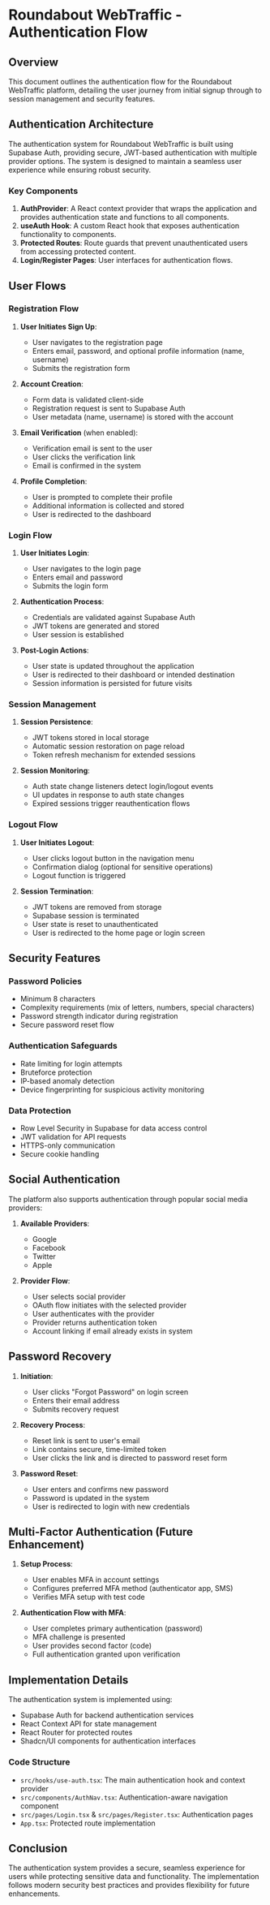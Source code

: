 
# Roundabout WebTraffic - Authentication Flow

## Overview

This document outlines the authentication flow for the Roundabout WebTraffic platform, detailing the user journey from initial signup through to session management and security features.

## Authentication Architecture

The authentication system for Roundabout WebTraffic is built using Supabase Auth, providing secure, JWT-based authentication with multiple provider options. The system is designed to maintain a seamless user experience while ensuring robust security.

### Key Components

1. **AuthProvider**: A React context provider that wraps the application and provides authentication state and functions to all components.
2. **useAuth Hook**: A custom React hook that exposes authentication functionality to components.
3. **Protected Routes**: Route guards that prevent unauthenticated users from accessing protected content.
4. **Login/Register Pages**: User interfaces for authentication flows.

## User Flows

### Registration Flow

1. **User Initiates Sign Up**:
   - User navigates to the registration page
   - Enters email, password, and optional profile information (name, username)
   - Submits the registration form

2. **Account Creation**:
   - Form data is validated client-side
   - Registration request is sent to Supabase Auth
   - User metadata (name, username) is stored with the account

3. **Email Verification** (when enabled):
   - Verification email is sent to the user
   - User clicks the verification link
   - Email is confirmed in the system

4. **Profile Completion**:
   - User is prompted to complete their profile
   - Additional information is collected and stored
   - User is redirected to the dashboard

### Login Flow

1. **User Initiates Login**:
   - User navigates to the login page
   - Enters email and password
   - Submits the login form

2. **Authentication Process**:
   - Credentials are validated against Supabase Auth
   - JWT tokens are generated and stored
   - User session is established

3. **Post-Login Actions**:
   - User state is updated throughout the application
   - User is redirected to their dashboard or intended destination
   - Session information is persisted for future visits

### Session Management

1. **Session Persistence**:
   - JWT tokens stored in local storage
   - Automatic session restoration on page reload
   - Token refresh mechanism for extended sessions

2. **Session Monitoring**:
   - Auth state change listeners detect login/logout events
   - UI updates in response to auth state changes
   - Expired sessions trigger reauthentication flows

### Logout Flow

1. **User Initiates Logout**:
   - User clicks logout button in the navigation menu
   - Confirmation dialog (optional for sensitive operations)
   - Logout function is triggered

2. **Session Termination**:
   - JWT tokens are removed from storage
   - Supabase session is terminated
   - User state is reset to unauthenticated
   - User is redirected to the home page or login screen

## Security Features

### Password Policies

- Minimum 8 characters
- Complexity requirements (mix of letters, numbers, special characters)
- Password strength indicator during registration
- Secure password reset flow

### Authentication Safeguards

- Rate limiting for login attempts
- Bruteforce protection
- IP-based anomaly detection
- Device fingerprinting for suspicious activity monitoring

### Data Protection

- Row Level Security in Supabase for data access control
- JWT validation for API requests
- HTTPS-only communication
- Secure cookie handling

## Social Authentication

The platform also supports authentication through popular social media providers:

1. **Available Providers**:
   - Google
   - Facebook
   - Twitter
   - Apple

2. **Provider Flow**:
   - User selects social provider
   - OAuth flow initiates with the selected provider
   - User authenticates with the provider
   - Provider returns authentication token
   - Account linking if email already exists in system

## Password Recovery

1. **Initiation**:
   - User clicks "Forgot Password" on login screen
   - Enters their email address
   - Submits recovery request

2. **Recovery Process**:
   - Reset link is sent to user's email
   - Link contains secure, time-limited token
   - User clicks the link and is directed to password reset form

3. **Password Reset**:
   - User enters and confirms new password
   - Password is updated in the system
   - User is redirected to login with new credentials

## Multi-Factor Authentication (Future Enhancement)

1. **Setup Process**:
   - User enables MFA in account settings
   - Configures preferred MFA method (authenticator app, SMS)
   - Verifies MFA setup with test code

2. **Authentication Flow with MFA**:
   - User completes primary authentication (password)
   - MFA challenge is presented
   - User provides second factor (code)
   - Full authentication granted upon verification

## Implementation Details

The authentication system is implemented using:

- Supabase Auth for backend authentication services
- React Context API for state management
- React Router for protected routes
- Shadcn/UI components for authentication interfaces

### Code Structure

- `src/hooks/use-auth.tsx`: The main authentication hook and context provider
- `src/components/AuthNav.tsx`: Authentication-aware navigation component
- `src/pages/Login.tsx` & `src/pages/Register.tsx`: Authentication pages
- `App.tsx`: Protected route implementation

## Conclusion

The authentication system provides a secure, seamless experience for users while protecting sensitive data and functionality. The implementation follows modern security best practices and provides flexibility for future enhancements.
